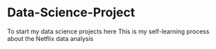# Data-Science-Project
To start my data science projects here
This is my self-learning process about the Netflix data analysis
